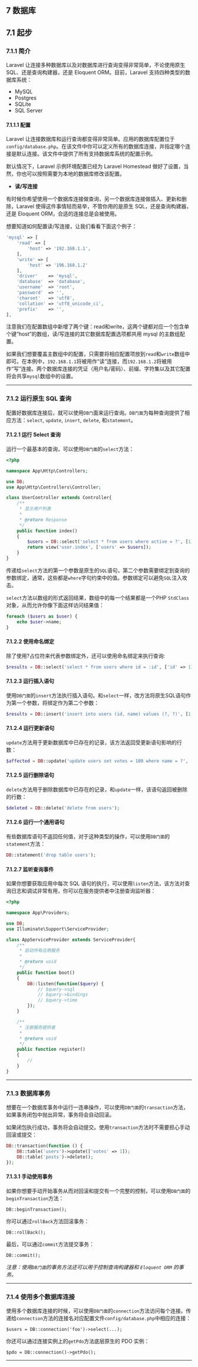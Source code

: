 ## 7 数据库

## 7.1 起步

### 7.1.1 简介

Laravel 让连接多种数据库以及对数据库进行查询变得非常简单，不论使用原生 SQL、还是查询构建器，还是 Eloquent ORM。目前，Laravel 支持四种类型的数据库系统：

* MySQL
* Postgres
* SQLite
* SQL Server

#### 7.1.1.1 配置

Laravel 让连接数据库和运行查询都变得非常简单。应用的数据库配置位于`config/database.php`。在该文件中你可以定义所有的数据库连接，并指定哪个连接是默认连接。该文件中提供了所有支持数据库系统的配置示例。

默认情况下，Laravel 示例环境配置已经为 Laravel Homestead 做好了设置，当然，你也可以按照需要为本地的数据库修改该配置。

* **读/写连接**

有时候你希望使用一个数据库连接做查询，另一个数据库连接做插入、更新和删除，Laravel 使得这件事情轻而易举，不管你用的是原生 SQL，还是查询构建器，还是 Eloquent ORM，合适的连接总是会被使用。

想要知道如何配置读/写连接，让我们看看下面这个例子：

```php
'mysql' => [
    'read' => [
        'host' => '192.168.1.1',
    ],
    'write' => [
        'host' => '196.168.1.2'
    ],
    'driver'    => 'mysql',
    'database'  => 'database',
    'username'  => 'root',
    'password'  => '',
    'charset'   => 'utf8',
    'collation' => 'utf8_unicode_ci',
    'prefix'    => '',
],
```
注意我们在配置数组中新增了两个键：read和write，这两个键都对应一个包含单个键“host”的数组，读/写连接的其它数据库配置选项都共用 mysql 的主数组配置。

如果我们想要覆盖主数组中的配置，只需要将相应配置项放到`read`和`write`数组中即可。在本例中，`192.168.1.1`将被用作“读”连接，而`192.168.1.2`将被用作“写”连接。两个数据库连接的凭证（用户名/密码）、前缀、字符集以及其它配置将会共享`mysql`数组中的设置。

-----

### 7.1.2 运行原生 SQL 查询

配置好数据库连接后，就可以使用`DB门`面来运行查询。`DB门面`为每种查询提供了相应方法：`select`, `update`, `insert`, `delete`, 和`statement`。

#### 7.1.2.1 运行 Select 查询

运行一个最基本的查询，可以使用`DB门面`的`select`方法：

```php
<?php

namespace App\Http\Controllers;

use DB;
use App\Http\Controllers\Controller;

class UserController extends Controller{
    /**
     * 显示用户列表
     *
     * @return Response
     */
    public function index()
    {
        $users = DB::select('select * from users where active = ?', [1]);
        return view('user.index', ['users' => $users]);
    }
}
```
传递给`select`方法的第一个参数是原生的`SQL`语句，第二个参数需要绑定到查询的参数绑定，通常，这些都是`where`字句约束中的值。参数绑定可以避免`SQL`注入攻击。

`select`方法以数组的形式返回结果，数组中的每一个结果都是一个PHP `StdClass`对象，从而允许你像下面这样访问结果值：

```php
foreach ($users as $user) {
    echo $user->name;
}
```
#### 7.1.2.2 使用命名绑定

除了使用?占位符来代表参数绑定外，还可以使用命名绑定来执行查询:

```php
$results = DB::select('select * from users where id = :id', ['id' => 1]);
```

#### 7.1.2.3 运行插入语句

使用`DB门面`的`insert`方法执行插入语句。和`select`一样，改方法将原生SQL语句作为第一个参数，将绑定作为第二个参数：

```php
$results = DB::insert('insert into users (id, name) values (?, ?)', [1, 'Dayle']);
```

#### 7.1.2.4 运行更新语句

`update`方法用于更新数据库中已存在的记录，该方法返回受更新语句影响的行数：

```php
$affected = DB::update('update users set votes = 100 where name = ?', ['John']);
```

#### 7.1.2.5 运行删除语句

`delete`方法用于删除数据库中已存在的记录，和`update`一样，该语句返回被删除的行数：

```php
$deleted = DB::delete('delete from users');
```

#### 7.1.2.6 运行一个通用语句

有些数据库语句不返回任何值，对于这种类型的操作，可以使用`DB门面`的`statement`方法：

```php
DB::statement('drop table users');
```

#### 7.1.2.7 监听查询事件

如果你想要获取应用中每次 SQL 语句的执行，可以使用`listen`方法，该方法对查询日志和调试非常有用，你可以在服务提供者中注册查询监听器：

```php
<?php

namespace App\Providers;

use DB;
use Illuminate\Support\ServiceProvider;

class AppServiceProvider extends ServiceProvider{
    /**
     * 启动所有应用服务
     *
     * @return void
     */
    public function boot()
    {
        DB::listen(function($query) {
            // $query->sql
            // $query->bindings
            // $query->time
        });
    }

    /**
     * 注册服务提供者
     *
     * @return void
     */
    public function register()
    {
        //
    }
}
```

------

### 7.1.3 数据库事务

想要在一个数据库事务中运行一连串操作，可以使用`DB门面`的`transaction`方法，如果事务闭包中抛出异常，事务将会自动回滚。

如果闭包执行成功，事务将会自动提交。使用`transaction`方法时不需要担心手动回滚或提交：

```php
DB::transaction(function () {
    DB::table('users')->update(['votes' => 1]);
    DB::table('posts')->delete();
});
```

#### 7.1.3.1 手动使用事务

如果你想要手动开始事务从而对回滚和提交有一个完整的控制，可以使用`DB门面`的`beginTransaction`方法：

	DB::beginTransaction();

你可以通过`rollBack`方法回滚事务：

	DB::rollBack();

最后，可以通过`commit`方法提交事务：

	DB::commit();

*注意：使用`DB门面`的事务方法还可以用于控制查询构建器和 `Eloquent ORM` 的事务。*

-----

### 7.1.4 使用多个数据库连接

使用多个数据库连接的时候，可以使用`DB门面`的`connection`方法访问每个连接。传递给`connection`方法的连接名对应配置文件`config/database.php`中相应的连接：

	$users = DB::connection('foo')->select(...);

你还可以通过连接实例上的`getPdo`方法底层原生的 PDO 实例：

	$pdo = DB::connection()->getPdo();

-----